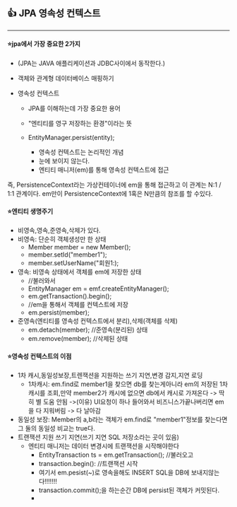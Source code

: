 ##  :+1: JPA 영속성 컨텍스트
-----------------------
#### :star:jpa에서 가장 중요한 2가지
  * (JPA는 JAVA 애플리케이션과 JDBC사이에서 동작한다.)
  * 객체와 관계형 데이터베이스 매핑하기
  * 영속성 컨텍스트
  
      * JPA를 이해하는데 가장 중요한 용어
      * "엔티티를 영구 저장하는 환경"이라는 뜻
      * EntityManager.persist(entity);
      
        * 영속성 컨텍스트는 논리적인 개념
        * 눈에 보이지 않는다.
        * 엔티티 매니저(em)를 통해 영속성 컨텍스트에 접근
        
   즉, PersistenceContext라는 가상컨테이너에 em을 통해 접근하고 이 관계는 N:1 / 1:1 관계이다.
   em만이 PersistenceContext에 1혹은 N만큼의 참조를 할 수있다.
   
#### :star:엔티티 생명주기
   *  비영속,영속,준영속,삭제가 있다.
   *  비영속: 단순히 객체생성만 한 상태
      *  Member member = new Member();
      *  member.setId("member1");
      *  member.setUserName("회원1:);
   *  영속: 비영속 상태에서 객체를 em에 저장한 상태
      *  //불러와서
      *  EntityManager em = emf.createEntityManager();
      *  em.getTransaction().begin();
      *  //em을 통해서 객체를 컨텍스트에 저장
      *  em.persist(member);
   *  준영속(엔티티를 영속성 컨텍스트에서 분리),삭제(객체를 삭제)
      *  em.detach(member); //준영속(분리된) 상태
      *  em.remove(member); //삭제된 상태

#### :star:영속성 컨텍스트의 이점
   *  1차 캐시,동일성보장,트렌잭션을 지원하는 쓰기 지연,변경 감지,지연 로딩
      *  1차캐시: em.find로 member1을 찾으면 db를 찾는게아니라 em의 저장된 1차 캐시를 조회,만약 member2가 캐시에
없으면 db에서 캐시로 가져온다 -> 딱히 별 도움 안됨 ->(이유) UI요청이 하나 들어와서 비즈니스가끝나버리면 em을 다 지워버림 -> 다 날아감
   *  동일성 보장: Member의 a,b라는 객체가 em.find로 "member1"정보를 찾는다면 그 둘의 동일성 비교는 true다.
   *  트랜잭션 지원 쓰기 지연(쓰기 지연 SQL 저장소라는 곳이 있음)
       *  엔티티 매니저는 데이터 변경시에 트랜잭션을 시작해야한다
          *  EntityTransaction ts = em.getTransaction(); //불러오고
          *  transaction.begin(): //트랜잭션 시작
          *  여기서 em.pesist(~)로 영속을해도 INSERT SQL을 DB에 보내지않는다!!!!!!!
          *  transaction.commit();을 하는순간 DB에 persist된 객체가 커밋된다.
          *    

      




